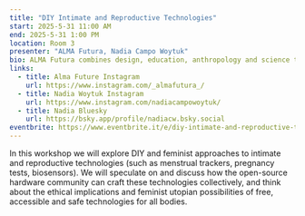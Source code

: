 ```yaml
---
title: "DIY Intimate and Reproductive Technologies"
start: 2025-5-31 11:00 AM
end: 2025-5-31 1:00 PM
location: Room 3
presenter: "ALMA Futura, Nadia Campo Woytuk"
bio: ALMA Futura combines design, education, anthropology and science to co-create tools for a radical cultural change in female intimate health, care and prevention. Nadia is a PhD researcher based in Stockholm, Sweden, working with feminist perspectives of intimate technologies. 
links:
  - title: Alma Future Instagram
    url: https://www.instagram.com/_almafutura_/
  - title: Nadia Woytuk Instagram
    url: https://www.instagram.com/nadiacampowoytuk/
  - title: Nadia Bluesky
    url: https://bsky.app/profile/nadiacw.bsky.social
eventbrite: https://www.eventbrite.it/e/diy-intimate-and-reproductive-technologies-tickets-1258156462849?aff=oddtdtcreator
---
```


In this workshop we will explore DIY and feminist approaches to intimate and reproductive technologies (such as menstrual trackers, pregnancy tests, biosensors). We will speculate on and discuss how the open-source hardware community can craft these technologies collectively, and think about the ethical implications and feminist utopian possibilities of free, accessible and safe technologies for all bodies.
